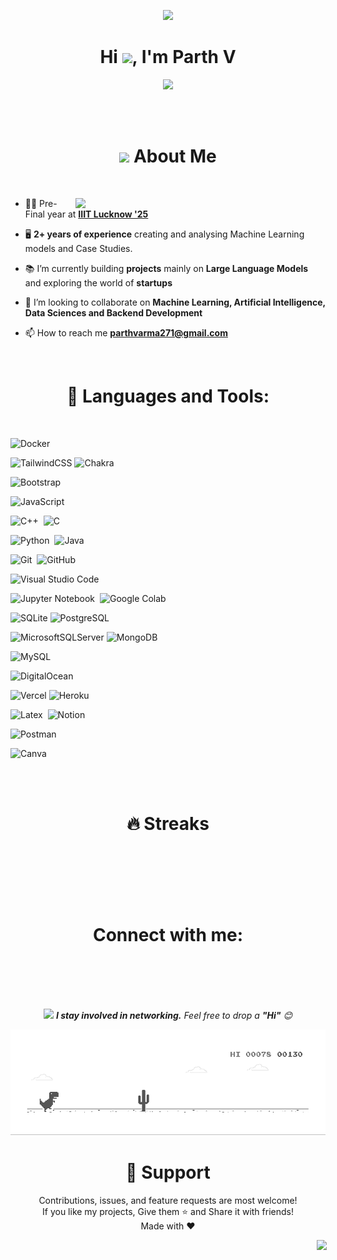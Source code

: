 <p align="center"><img src="./assets/neural-network.avif"></p>

<!-- <a href="#"><img width="100%" height="auto" src="./assets/gif/standard.gif" height="175px"/></a> -->

<h1 align="center">Hi <img src="https://raw.githubusercontent.com/MartinHeinz/MartinHeinz/master/wave.gif" width="30px">, I'm Parth V</h1>

<p align="center">
<img src="https://readme-typing-svg.herokuapp.com/?lines=<+Hello+World+/+>;Truth+Seeker;Bringing+life+to+innovation;&font=Fira%20Code&center=true&width=440&height=45&color=f75c7e&vCenter=true&size=22">
</p>
<br>

<div align="center">

<!-- ![trophy](https://github-profile-trophy.vercel.app/?username=karthiks373&theme=onedark&column=-1) -->

</div>
<br>

<h1 align="center"> <img src="https://raw.githubusercontent.com/TheDudeThatCode/TheDudeThatCode/master/Assets/Developer.gif" width="48px"> About Me </h1>

<br>

<a href="#" ><img width="400" align="right" style="margin-lefts:25x;" height="auto" src="https://i.imgur.com/iXuL1HG.png"/></a>

- 👨‍🎓 Pre-Final year at **[IIIT Lucknow '25](https://iiitl.ac.in/)**

- 🖥 **2+ years of experience** creating and analysing Machine Learning models and Case Studies.

- 📚 I’m currently building **projects** mainly on **Large Language Models** and exploring the world of **startups**

- 👯 I’m looking to collaborate on **Machine Learning, Artificial Intelligence, Data Sciences and Backend Development**

<!-- - 👨‍💻 All of my projects are available at **[My Portfolio](link here)** -->

- 📫 How to reach me **parthvarma271@gmail.com**

<!-- - ⚡ Fun fact **Fact** -->

<br>
<h1 align="center">🚀 Languages and Tools:</h1>
<br>

<!-- ![Threejs](https://img.shields.io/badge/threejs-black?style=for-the-badge&logo=three.js&logoColor=white)
![Next JS](https://img.shields.io/badge/Next-black?style=for-the-badge&logo=next.js&logoColor=white)
![Gatsby](https://img.shields.io/badge/Gatsby-%23663399.svg?style=for-the-badge&logo=gatsby&logoColor=white) -->

<!-- ![Strapi](https://img.shields.io/badge/strapi-%232E7EEA.svg?style=for-the-badge&logo=strapi&logoColor=white) -->

![Docker](https://img.shields.io/badge/docker-%230db7ed.svg?style=for-the-badge&logo=docker&logoColor=white)

<!-- ![React](https://img.shields.io/badge/react-%2320232a.svg?style=for-the-badge&logo=react&logoColor=%2361DAFB)
![Node.js](https://img.shields.io/badge/-Node.js-05122A?style=flat&logo=node.js&logoColor=339933)&nbsp;
![Express.js](https://img.shields.io/badge/express.js-%23404d59.svg?style=for-the-badge&logo=express&logoColor=%2361DAFB)
![Django](https://img.shields.io/badge/-Django-05122A?style=flat&logo=django&logoColor=092E20)&nbsp; -->

<!-- ![Green Sock](https://img.shields.io/badge/green%20sock-88CE02?style=for-the-badge&logo=greensock&logoColor=white)
![WebGL](https://img.shields.io/badge/WebGL-990000?logo=webgl&logoColor=white&style=for-the-badge) -->

![TailwindCSS](https://img.shields.io/badge/tailwindcss-%2338B2AC.svg?style=for-the-badge&logo=tailwind-css&logoColor=white)
![Chakra](https://img.shields.io/badge/chakra-%234ED1C5.svg?style=for-the-badge&logo=chakraui&logoColor=white)
<!-- ![Styled Components](https://img.shields.io/badge/styled--components-DB7093?style=for-the-badge&logo=styled-components&logoColor=white) -->
![Bootstrap](https://img.shields.io/badge/-Bootstrap-05122A?style=flat&logo=bootstrap&logoColor=563D7C)&nbsp;
<!-- ![SASS](https://img.shields.io/badge/SASS-hotpink.svg?style=for-the-badge&logo=SASS&logoColor=white) -->

<!-- ![Vite](https://img.shields.io/badge/vite-%23646CFF.svg?style=for-the-badge&logo=vite&logoColor=white)
![Webpack](https://img.shields.io/badge/webpack-%238DD6F9.svg?style=for-the-badge&logo=webpack&logoColor=black) -->

<!-- ![TypeScript](https://img.shields.io/badge/typescript-%23007ACC.svg?style=for-the-badge&logo=typescript&logoColor=white)
![GraphQL](https://img.shields.io/badge/-GraphQL-E10098?style=for-the-badge&logo=graphql&logoColor=white) -->
![JavaScript](https://img.shields.io/badge/-JavaScript-05122A?style=flat&logo=javascript)&nbsp;
<!-- ![Solidity](https://img.shields.io/badge/Solidity-%23363636.svg?style=for-the-badge&logo=solidity&logoColor=white) -->
![C++](https://img.shields.io/badge/-C++-05122A?style=flat&logo=C%2B%2B&logoColor=00599C)&nbsp;
![C](https://img.shields.io/badge/-C-05122A?style=flat&logo=C&logoColor=A8B9CC)&nbsp;
<!-- ![Dart](https://img.shields.io/badge/-Dart-05122A?style=flat&logo=dart&logoColor=1075C2)&nbsp; -->
<!-- ![Shell Script](https://img.shields.io/badge/shell_script-%23121011.svg?style=for-the-badge&logo=gnu-bash&logoColor=white) -->
![Python](https://img.shields.io/badge/-Python-05122A?style=flat&logo=python)&nbsp;
![Java](https://img.shields.io/badge/-Java-05122A?style=flat&logo=Java&logoColor=FFA518)&nbsp;
<!-- ![jQuery](https://img.shields.io/badge/jquery-%230769AD.svg?style=for-the-badge&logo=jquery&logoColor=white) -->

<!-- ![Flutter](https://img.shields.io/badge/-Flutter-05122A?style=flat&logo=flutter&logoColor=02569B)&nbsp; -->
<!-- ![React Native](https://img.shields.io/badge/react_native-%2320232a.svg?style=for-the-badge&logo=react&logoColor=%2361DAFB) -->

<!-- ![Prisma](https://img.shields.io/badge/Prisma-3982CE?style=for-the-badge&logo=Prisma&logoColor=white) -->
<!-- ![Sequelize](https://img.shields.io/badge/Sequelize-52B0E7?style=for-the-badge&logo=Sequelize&logoColor=white) -->

<!-- ![Chart.js](https://img.shields.io/badge/chart.js-F5788D.svg?style=for-the-badge&logo=chart.js&logoColor=white) -->
<!-- ![Framer](https://img.shields.io/badge/Framer-black?style=for-the-badge&logo=framer&logoColor=blue) -->

![Git](https://img.shields.io/badge/-Git-05122A?style=flat&logo=git)&nbsp;
![GitHub](https://img.shields.io/badge/-GitHub-05122A?style=flat&logo=github)&nbsp;
<!-- ![Markdown](https://img.shields.io/badge/-Markdown-05122A?style=flat&logo=markdown)&nbsp; -->

![Visual Studio Code](https://img.shields.io/badge/-Visual%20Studio%20Code-05122A?style=flat&logo=visual-studio-code&logoColor=007ACC)&nbsp;
<!-- ![Android Studio](https://img.shields.io/badge/-Android%20Studio-05122A?style=flat&logo=android-studio&logoColor=3DDC84)&nbsp; -->
![Jupyter Notebook](https://img.shields.io/badge/-Jupyter%20Notebook-05122A?style=flat&logo=jupyter&logoColor=F37626)&nbsp;
![Google Colab](https://img.shields.io/badge/-Google%20Colab-05122A?style=flat&logo=google-colab&logoColor=F9AB00)&nbsp;

![SQLite](https://img.shields.io/badge/sqlite-%2307405e.svg?style=for-the-badge&logo=sqlite&logoColor=white)
![PostgreSQL](https://img.shields.io/badge/-PostgreSQL-05122A?style=flat&logo=postgresql&logoColor=336791)&nbsp;
<!-- ![CockroachLabs](https://img.shields.io/badge/Cockroach%20Labs-6933FF?style=for-the-badge&logo=Cockroach%20Labs&logoColor=white) -->
![MicrosoftSQLServer](https://img.shields.io/badge/Microsoft%20SQL%20Server-CC2927?style=for-the-badge&logo=microsoft%20sql%20server&logoColor=white)
![MongoDB](https://img.shields.io/badge/MongoDB-%234ea94b.svg?style=for-the-badge&logo=mongodb&logoColor=white)
<!-- ![Supabase](https://img.shields.io/badge/Supabase-3ECF8E?style=for-the-badge&logo=supabase&logoColor=white) -->
![MySQL](https://img.shields.io/badge/-MySQL-05122A?style=flat&logo=mysql&logoColor=4479A1)&nbsp;

<!-- ![AWS](https://img.shields.io/badge/AWS-%23FF9900.svg?style=for-the-badge&logo=amazon-aws&logoColor=white) -->
![DigitalOcean](https://img.shields.io/badge/DigitalOcean-%230167ff.svg?style=for-the-badge&logo=digitalOcean&logoColor=white)
<!-- ![Firebase](https://img.shields.io/badge/-Firebase-05122A?style=flat&logo=firebase&logoColor=FFCA28)&nbsp; -->
<!-- ![Netlify](https://img.shields.io/badge/netlify-%23000000.svg?style=for-the-badge&logo=netlify&logoColor=#00C7B7) -->
![Vercel](https://img.shields.io/badge/vercel-%23000000.svg?style=for-the-badge&logo=vercel&logoColor=white)
![Heroku](https://img.shields.io/badge/heroku-%23430098.svg?style=for-the-badge&logo=heroku&logoColor=white)

<!-- ![Arduino](https://img.shields.io/badge/-Arduino-05122A?style=flat&logo=arduino&logoColor=00979D)&nbsp; -->

![Latex](https://img.shields.io/badge/-Latex-05122A?style=flat&logo=latex&logoColor=008080)&nbsp;
![Notion](https://img.shields.io/badge/Notion-%23000000.svg?style=for-the-badge&logo=notion&logoColor=white)
<!-- ![OpenSea](https://img.shields.io/badge/OpenSea-%232081E2.svg?style=for-the-badge&logo=opensea&logoColor=white) -->
![Postman](https://img.shields.io/badge/Postman-FF6C37?style=for-the-badge&logo=postman&logoColor=white)
<!-- ![Swagger](https://img.shields.io/badge/-Swagger-%23Clojure?style=for-the-badge&logo=swagger&logoColor=white) -->
<!-- ![TOR](https://img.shields.io/badge/tor-%237E4798.svg?style=for-the-badge&logo=tor-project&logoColor=white) -->

<!-- ![Blender](https://img.shields.io/badge/blender-%23F5792A.svg?style=for-the-badge&logo=blender&logoColor=white) -->
![Canva](https://img.shields.io/badge/Canva-%2300C4CC.svg?style=for-the-badge&logo=Canva&logoColor=white)
<!-- ![Gimp Gnu Image Manipulation Program](https://img.shields.io/badge/Gimp-657D8B?style=for-the-badge&logo=gimp&logoColor=FFFFFF)
![Krita](https://img.shields.io/badge/Krita-203759?style=for-the-badge&logo=krita&logoColor=EEF37B)
![Storybook](https://img.shields.io/badge/-Storybook-FF4785?style=for-the-badge&logo=storybook&logoColor=white) -->

<br>
<!-- [![React Badge](https://img.shields.io/badge/-React-61DBFB?style=for-the-badge&labelColor=black&logo=react&logoColor=61DBFB)](#)  [![Javascript Badge](https://img.shields.io/badge/-Javascript-F0DB4F?style=for-the-badge&labelColor=black&logo=javascript&logoColor=F0DB4F)](#) [![Typescript Badge](https://img.shields.io/badge/-Typescript-007acc?style=for-the-badge&labelColor=black&logo=typescript&logoColor=007acc)](#) [![Nodejs Badge](https://img.shields.io/badge/-Nodejs-3C873A?style=for-the-badge&labelColor=black&logo=node.js&logoColor=3C873A)](#) [![GraphQL Badge](https://img.shields.io/badge/-GraphQl-e535ab?style=for-the-badge&labelColor=black&logo=node.js&logoColor=e535ab)](#) -->
<br/>

<h1 align="center">🔥 Streaks </h1>
<br>

<!-- <p align="center">
        <img title="Karthik's current Streak" alt="Karthik's streak" src="https://github-readme-streak-stats.herokuapp.com/?user=KarthikS373&theme=black-ice&hide_border=true&stroke=0000&background=060A0CD0"/>
</p> -->

<!-- <h1 align="center">📊 My Github Stats</h1>
  <br/>
<p align="center"><img alt="Karthik's Github Stats" src="https://github-readme-stats.vercel.app/api?username=KarthikS373&show_icons=true&count_private=true&theme=react&hide_border=true&bg_color=0D1117" /></p>

<p align="center"><img alt="Karthik's Top Languages" src="https://github-readme-stats.vercel.app/api/top-langs/?username=KarthikS373&langs_count=8&count_private=true&layout=compact&theme=react&hide_border=true&bg_color=0D1117" /></p> -->
  <!-- <br/> -->

<br/>
<br/>

<br/>
<br/>

<h1 align="center"> Connect with me: </h1>
<br>

<!-- <p align="center" gap="10">
<a href="https://karthik-is-dev.xyz"><img src="https://img.shields.io/badge/-portfolio-3423A6?style=for-the-badge&logo=Google-Chrome&logoColor=white"/></a>
<a href="https://www.linkedin.com/in/"><img src="https://img.shields.io/badge/-linkedin-0077B5?style=for-the-badge&logo=Linkedin&logoColor=white"/></a>
<a href="mailto:karthiks.naick@gmail.com"><img src="https://img.shields.io/badge/-email-D14836?style=for-the-badge&logo=Gmail&logoColor=white"/></a>
<a href="https://www.instagram.com/0xkarthiks/"><img src="https://img.shields.io/badge/-instagram-E4405F?style=for-the-badge&logo=Instagram&logoColor=white"/></a>
<a href="https://twitter.com/0xkarthikjr"><img src="https://img.shields.io/badge/-twitter-1DA1F2?style=for-the-badge&logo=twitter&logoColor=white"/></a>
</p> -->

<br/>

<!-- <h1 align="center"> ❤ Views and Followers </h1>
<br/>

<p align="center"><a href="https://github.com/Meghna-DAS/github-profile-views-counter">
    <img src="https://komarev.com/ghpvc/?username=KarthikS373">            
</a><img src="https://img.shields.io/github/followers/KarthikS373?label=Followers&style=social" alt="GitHub Badge">
</p> -->
<br>
<br>

<p align="center">
<img src="https://media.giphy.com/media/LnQjpWaON8nhr21vNW/giphy.gif" width="60"> <em><b>I stay involved in networking.</b> Feel free to drop a <b>"Hi"</b> 😊</em>

![Dino](https://raw.githubusercontent.com/wangningkai/wangningkai/master/assets/dino.gif)

</p>

<h1 align="center"> 🤝 Support</h1>
<p align="center">
Contributions, issues, and feature requests are most welcome!
<br>
If you like my projects, Give them ⭐ and Share it with friends!
<br>
Made with ❤️ 
</p>

<!-- <p align="center">
<a href="https://www.buymeacoffee.com/karthiks373" target="_blank"><img src="https://cdn.buymeacoffee.com/buttons/v2/default-yellow.png" alt="Buy Me A Coffee" style="height: 60px !important;width: 217px !important;" ></a>
</p> -->

<img src="https://raw.githubusercontent.com/BrunnerLivio/brunnerlivio/master/images/marquee.svg" style="transform: translateX(35em)">